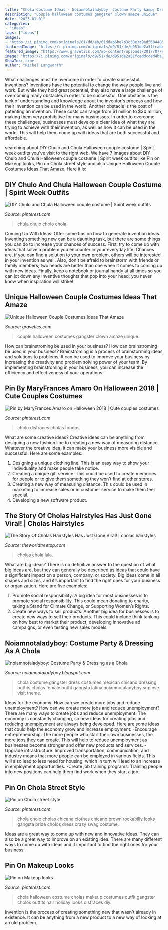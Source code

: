 ```yaml
---
title: "Chola Costume Ideas - Noiamnotaladyboy: Costume Party &amp; Dressing As A Chola"
description: "Couple halloween costumes gangster clown amaze unique"
date: "2023-01-01"
categories:
- "ideas"
tags: ["ideas"]
images:
- "https://i.pinimg.com/originals/61/dd/ab/61ddab6be7b3c38e3a9ad5684485dacb.jpg"
featuredImage: "https://i.pinimg.com/originals/d9/51/de/d951de2a51fcaddcded4ba116fd695cd.jpg"
featured_image: "https://www.gravetics.com/wp-content/uploads/2017/07/Halloween-gangster-clown-couple.jpg"
image: "https://i.pinimg.com/originals/d9/51/de/d951de2a51fcaddcded4ba116fd695cd.jpg"
ShowToc: true
author: "Rachel Langworth"
---
```



What challenges must be overcome in order to create successful inventions?
Inventions have the potential to change the way people live and work. But while they hold great potential, they also have a large challenge of overcoming many obstacles in order to be successful. One obstacle is the lack of understanding and knowledge about the inventor's process and how their invention can be used in the world. Another obstacle is the cost of patenting an invention. These costs can range from $1 million to $30 million, making them very prohibitive for many businesses. In order to overcome these challenges, businesses must develop a clear idea of what they are trying to achieve with their invention, as well as how it can be used in the world. This will help them come up with ideas that are both successful and affordable.

	

		
searching about DIY Chulo and Chula Halloween couple costume | Spirit week outfits you've visit to the right web. We have 7 Images about DIY Chulo and Chula Halloween couple costume | Spirit week outfits like Pin on Makeup looks, Pin on Chola street style and also Unique Halloween Couple Costumes Ideas That Amaze. Here it is:
		
    
## DIY Chulo And Chula Halloween Couple Costume | Spirit Week Outfits

<img loading=lazy src="https://i.pinimg.com/originals/9b/24/6c/9b246cda925dd69ba3f22169eaec7f71.jpg" onerror="this.onerror=null;this.src='https://tse3.mm.bing.net/th?id=OIP.WtiyBCnoPyvSfs3keqL4FQHaJ4&amp;pid=15.1';" alt="DIY Chulo and Chula Halloween couple costume | Spirit week outfits">

_Source: pinterest.com_

>chula chulo cholo chola. 

	

Coming Up With Ideas: Offer some tips on how to generate invention ideas.
Inventing something new can be a daunting task, but there are some things you can do to increase your chances of success. First, try to come up with ideas that solve a problem you encounter in your everyday life. Chances are, if you can find a solution to your own problem, others will be interested in your invention as well. Also, don't be afraid to brainstorm with friends or family members; two heads are better than one when it comes to coming up with new ideas. Finally, keep a notebook or journal handy at all times so you can jot down any inventive thoughts that pop into your head; you never know when inspiration will strike!

    
## Unique Halloween Couple Costumes Ideas That Amaze

<img loading=lazy src="https://www.gravetics.com/wp-content/uploads/2017/07/Halloween-gangster-clown-couple.jpg" onerror="this.onerror=null;this.src='https://tse2.mm.bing.net/th?id=OIP.-THLRoYQBDBFTN3iVRSm2QHaN3&amp;pid=15.1';" alt="Unique Halloween Couple Costumes Ideas That Amaze">

_Source: gravetics.com_

>couple halloween costumes gangster clown amaze unique. 

	

How can brainstroming be used in your business?
How can brainstroming be used in your business? Brainstroming is a process of brainstorming ideas and solutions to problems. It can be used to improve your business by increasing the creativity and problem solving power of your team. By implementing brainstroming in your business, you can increase the efficiency and effectiveness of your operations.

    
## Pin By MaryFrances Amaro On Halloween 2018 | Cute Couples Costumes

<img loading=lazy src="https://i.pinimg.com/originals/6c/ff/6b/6cff6bd3890a20c0bfab8545636b8c06.jpg" onerror="this.onerror=null;this.src='https://tse3.mm.bing.net/th?id=OIP.f4zDFVHgOi51d2rE4Ggb1AHaNJ&amp;pid=15.1';" alt="Pin by MaryFrances Amaro on Halloween 2018 | Cute couples costumes">

_Source: pinterest.com_

>cholo disfraces cholas fondos. 

	

What are some creative ideas?
Creative ideas can be anything from designing a new fashion line to creating a new way of measuring distance. Whatever the creative idea, it can make your business more visible and successful. Here are some examples:
1. Designing a unique clothing line. This is an easy way to show your individuality and make people take notice.
2. Creating a unique gift service. This could be used to create memories for people or to give them something they won’t find at other stores.
3. Creating a new way of measuring distance. This could be used in marketing to increase sales or in customer service to make them feel special.
4. Developing a new software product.

    
## The Story Of Cholas Hairstyles Has Just Gone Viral! | Cholas Hairstyles

<img loading=lazy src="https://theworldtreetop.com/wp-content/uploads/sites/265/2020/10/maxresdefault-12-2-1024x576.jpg" onerror="this.onerror=null;this.src='https://tse4.mm.bing.net/th?id=OIP.JiMYFVnf3R6M6nIMmVG3rwHaEK&amp;pid=15.1';" alt="The Story Of Cholas Hairstyles Has Just Gone Viral! | cholas hairstyles">

_Source: theworldtreetop.com_

>cholas chola lala. 

	

What are big ideas?
There is no definitive answer to the question of what big ideas are, but they can generally be described as ideas that could have a significant impact on a person, company, or society. Big ideas come in all shapes and sizes, and it’s important to find the right ones for your business or organization. Here are five examples: 
1. Promote social responsibility: A big idea for most businesses is to promote social responsibility. This could mean donating to charity, taking a Stand for Climate Change, or Supporting Women’s Rights. 
2. Create new ways to sell products: Another big idea for businesses is to create new ways to sell their products. This could include think tanking on how best to market their product, developing innovative ad campaigns, or even testing new sales models. 

    
## Noiamnotaladyboy: Costume Party &amp; Dressing As A Chola

<img loading=lazy src="http://4.bp.blogspot.com/-wpxwTk2cA7E/UDYsnVk_ZQI/AAAAAAAAL_g/V5J6yB6_PwE/s1600/toga_62.jpg" onerror="this.onerror=null;this.src='https://tse3.mm.bing.net/th?id=OIP.x4MUd-Hk2Jk7aG_S_w81BQHaLL&amp;pid=15.1';" alt="noiamnotaladyboy: Costume Party &amp; Dressing as a Chola">

_Source: noiamnotaladyboy.blogspot.com_

>chola costume gangster dress costumes mexican chicano dressing outfits cholas female outfit gangsta latina noiamnotaladyboy sup ese visit theme. 

	

Ideas for the economy: How can we create more jobs and reduce unemployment?
How can we create more jobs and reduce unemployment?
There are many ways to create jobs and reduce unemployment. The economy is constantly changing, so new ideas for creating jobs and reducing unemployment are always being developed. Here are some ideas that could help the economy grow and increase employment: 
-Encourage entrepreneurship: The more people who start their own businesses, the more jobs they can create. This will help to reduce unemployment as businesses become stronger and offer new products and services. 
-Upgrade infrastructure: Improved transportation, communication, and industry means that more people can be employed in various fields. This will also lead to less need for housing, which in turn will lead to an increase in employment opportunities. 
-Create job training programs: Training people into new positions can help them find work when they start a job.

    
## Pin On Chola Street Style

<img loading=lazy src="https://i.pinimg.com/originals/d9/51/de/d951de2a51fcaddcded4ba116fd695cd.jpg" onerror="this.onerror=null;this.src='https://tse4.mm.bing.net/th?id=OIP.s7TfXwaa4eguqlhcBNwiqwHaIm&amp;pid=15.1';" alt="Pin on Chola street style">

_Source: pinterest.com_

>chola cholo cholas chicana clothes chicano brown rockabilly looks gangsta pride cholos dress crazy swag costume. 

	

Ideas are a great way to come up with new and innovative ideas. They can also be a great way to improve on an existing idea. There are many different ways to come up with ideas and it important to find the right ones for your business.

    
## Pin On Makeup Looks

<img loading=lazy src="https://i.pinimg.com/originals/61/dd/ab/61ddab6be7b3c38e3a9ad5684485dacb.jpg" onerror="this.onerror=null;this.src='https://tse1.mm.bing.net/th?id=OIP.MUGPzV5y_BZ_Rvn8QOvUvwHaJ4&amp;pid=15.1';" alt="Pin on Makeup looks">

_Source: pinterest.com_

>chola halloween costume cholas makeup costumes outfit gangster cholos outfits hair holiday looks disfraces diy. 

	

Invention is the process of creating something new that wasn't already in existence. It can be anything from a new product to a new way of looking at an old problem. 

